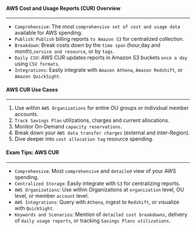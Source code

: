 #### AWS Cost and Usage Reports (CUR) Overview

___

* `Comprehensive`: The most `comprehensive set of cost and usage data` available for AWS spending.
* `Publish`: `Publish` billing reports `to Amazon S3` for centralized collection.
* `Breakdown`: Break costs down by the `time span` (hour,day and month),`service and resource`, or by `tags`.
* `Daily CSV`: AWS CUR updates reports in Amazon S3 buckets `once a day` using `CSV formats`.
* `Integrations`: Easily integrate with `Amazon Athena`, `Amazon Redshift`, or `Amazon QuickSight`.

#### AWS CUR Use Cases

___

1. Use within `AWS Organizations` for entire OU groups or individual member accounts.
2. `Track Savings Plan` utilizations, charges and current allocations.
3. Monitor On-Demand `capacity reservations`.
4. Break down your `AWS data transfer charges` (external and inter-Region).
5. Dive deeper into `cost allocation tag` resource spending.

#### Exam Tips: AWS CUR

____

* `Comprehensive`: Most `comprehensive` and `detailed` view of your AWS spending.
* `Centralized Storage`: Easily integrate with `S3` for centralizing reports.
* `AWS Organizations`: Use within Organizations at `organization` level, OU level, or member `account` level.
* `AWS Integrations`: Query with `Athena`, ingest to `Redshift`, or visualize with `QuickSight`.
* `Keywords and Scenarios`: Mention of `detailed cost breakdowns`, delivery of `daily usage reports`, or
  tracking `Savings Plans utilizations`.